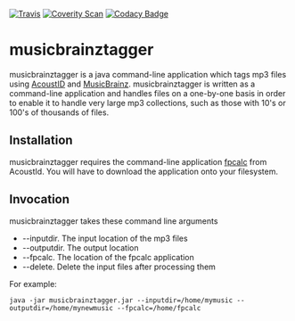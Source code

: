 [![Travis](https://travis-ci.org/teverett/musicbrainztagger.svg?branch=master)](https://travis-ci.org/teverett/musicbrainztagger)
[![Coverity Scan](https://scan.coverity.com/projects/13300/badge.svg)](https://scan.coverity.com/projects/teverett-musicbrainztagger)
[![Codacy Badge](https://api.codacy.com/project/badge/Grade/3e0e8536940048af8d31a6f45a5025f6)](https://www.codacy.com/app/teverett/musicbrainztagger?utm_source=github.com&amp;utm_medium=referral&amp;utm_content=teverett/musicbrainztagger&amp;utm_campaign=Badge_Grade)

musicbrainztagger
======

musicbrainztagger is a java command-line application which tags mp3 files using [AcoustID](https://acoustid.org/) and [MusicBrainz](https://musicbrainz.org/).  musicbrainztagger is written as a command-line application and handles files on a one-by-one basis in order to enable it to handle very large mp3 collections, such as those with 10's or 100's of thousands of files.  

Installation
-----

musicbrainztagger requires the command-line application [fpcalc](https://acoustid.org/fingerprinter) from AcoustId. You will have to download the application onto your filesystem.

Invocation
-----

musicbrainztagger takes these command line arguments

* --inputdir.  The input location of the mp3 files
* --outputdir. The output location 
* --fpcalc.  The location of the fpcalc application
* --delete.  Delete the input files after processing them

For example:

`java -jar musicbrainztagger.jar --inputdir=/home/mymusic --outputdir=/home/mynewmusic --fpcalc=/home/fpcalc`

